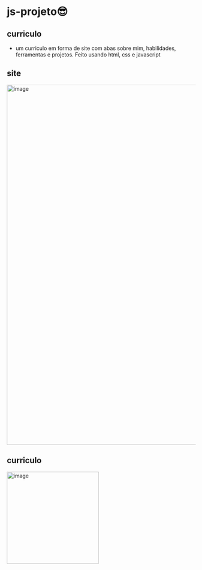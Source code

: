 # js-projeto😎

## curriculo 
* um curriculo em forma de site com abas sobre mim, habilidades, ferramentas e projetos. Feito usando html, css e javascript

## site 
<img width="959" alt="image" src="https://github.com/user-attachments/assets/247ac8d6-4542-44be-96aa-44bcd616120b" />

## curriculo 
<img width="245" alt="image" src="https://github.com/user-attachments/assets/26c89917-1772-43f8-90d5-d2b3f570994a" />

 
